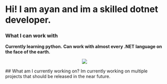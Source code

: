 # Hi! I am ayan and im a skilled dotnet developer.
### What I can work with
**Currently learning python.**
**Can work with almost every .NET language on the face of the earth.**

<p align="center">
  <a href="https://skillicons.dev">
    <img src="https://skillicons.dev/icons?i=py,cs,dotnet,java" />
  </a>
</p>
## What am I currently working on?
Im currently working on multiple projects that should be released in the near future.


